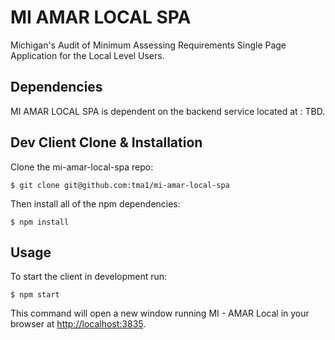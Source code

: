 # MI AMAR LOCAL SPA
Michigan's Audit of Minimum Assessing Requirements Single Page Application for the Local Level Users.

## Dependencies
MI AMAR LOCAL SPA is dependent on the backend service located at : TBD.

## Dev Client Clone & Installation
Clone the mi-amar-local-spa repo:

    $ git clone git@github.com:tma1/mi-amar-local-spa

Then install all of the npm dependencies:

    $ npm install

## Usage
To start the client in development run:

    $ npm start

This command will open a new window running MI - AMAR Local in your browser at 
[http://localhost:3835](http://localhost:3835/).
